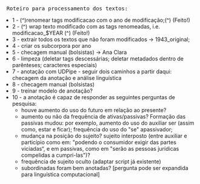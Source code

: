 <pre> Roteiro para processamento dos textos:</pre>

- 1 - (^)renomear tags modificacao com o ano de modificação;(^) (Feito!)
- 2 - (^) wrap texto modificado com as tags renomeadas, i.e. modificacao_$YEAR (^) (Feito!)
- 3 - extrair todos os textos que não foram modificados -> 1943_original;
- 4 - criar os subcorpora por ano
- 5 - checagem manual (bolsistas) -> Ana Clara
- 6 - limpeza (deletar tags descessárias; deletar metadados dentro de parênteses; caracteres especiais)
- 7 - anotação com UDPipe
      - seguir dois caminhos a partir daqui: checagem da anotação e análise linguística
- 8 - checagem manual (bolsistas)
- 9 - treinar modelo de anotação?
- 10 - a anotação é capaz de responder as seguintes perguntas de pesquisa:
    - houve aumento do uso do futuro em relação ao presente?
    - aumento ou não da frequência de ativas/passivas? Formação das passivas mudou: por exemplo, aumento do uso do auxiliar ser (assim como, estar e ficar); frequência do uso do "se" apassivador;
    - mudança na posição do sujeito? sujeito interposto (entre auxiliar e particípio como em: "podendo o consumidor exigir das partes viciadas“, e em passivas, como em "serão as pessoas jurídicas compelidas a cumpri-las")?
    - frequência de sujeito oculto (adaptar script já existente)
    - subordinadas foram bem anotadas? [pergunta pode ser expandida para linguística computacional]
